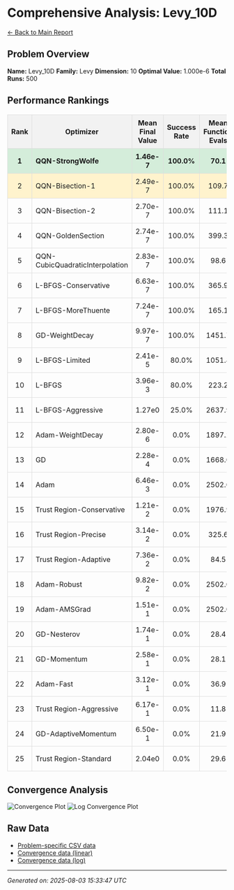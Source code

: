 # Comprehensive Analysis: Levy_10D

[← Back to Main Report](../benchmark_report.md)

## Problem Overview

**Name:** Levy_10D
**Family:** Levy
**Dimension:** 10
**Optimal Value:** 1.000e-6
**Total Runs:** 500

## Performance Rankings

<table style="border-collapse: collapse; width: 100%; margin: 20px 0;">
<tr style="background-color: #f2f2f2;">
<th style="border: 1px solid #ddd; padding: 8px;">Rank</th>
<th style="border: 1px solid #ddd; padding: 8px;">Optimizer</th>
<th style="border: 1px solid #ddd; padding: 8px;">Mean Final Value</th>
<th style="border: 1px solid #ddd; padding: 8px;">Success Rate</th>
<th style="border: 1px solid #ddd; padding: 8px;">Mean Function Evals</th>
<th style="border: 1px solid #ddd; padding: 8px;">Mean Time (s)</th>
<th style="border: 1px solid #ddd; padding: 8px;">Detailed Report</th>
</tr>
<tr style="background-color: #d4edda; font-weight: bold;">
<td style="border: 1px solid #ddd; padding: 8px; text-align: center;">1</td>
<td style="border: 1px solid #ddd; padding: 8px;">QQN-StrongWolfe</td>
<td style="border: 1px solid #ddd; padding: 8px; text-align: center;">1.46e-7</td>
<td style="border: 1px solid #ddd; padding: 8px; text-align: center;">100.0%</td>
<td style="border: 1px solid #ddd; padding: 8px; text-align: center;">70.1</td>
<td style="border: 1px solid #ddd; padding: 8px; text-align: center;">0.002</td>
<td style="border: 1px solid #ddd; padding: 8px; text-align: center;"><a href="detailed_problem_name_QQN-StrongWolfe.md">View Details</a></td>
</tr>
<tr style="background-color: #fff3cd;">
<td style="border: 1px solid #ddd; padding: 8px; text-align: center;">2</td>
<td style="border: 1px solid #ddd; padding: 8px;">QQN-Bisection-1</td>
<td style="border: 1px solid #ddd; padding: 8px; text-align: center;">2.49e-7</td>
<td style="border: 1px solid #ddd; padding: 8px; text-align: center;">100.0%</td>
<td style="border: 1px solid #ddd; padding: 8px; text-align: center;">109.7</td>
<td style="border: 1px solid #ddd; padding: 8px; text-align: center;">0.003</td>
<td style="border: 1px solid #ddd; padding: 8px; text-align: center;"><a href="detailed_problem_name_QQN-Bisection-1.md">View Details</a></td>
</tr>
<tr style="">
<td style="border: 1px solid #ddd; padding: 8px; text-align: center;">3</td>
<td style="border: 1px solid #ddd; padding: 8px;">QQN-Bisection-2</td>
<td style="border: 1px solid #ddd; padding: 8px; text-align: center;">2.70e-7</td>
<td style="border: 1px solid #ddd; padding: 8px; text-align: center;">100.0%</td>
<td style="border: 1px solid #ddd; padding: 8px; text-align: center;">111.1</td>
<td style="border: 1px solid #ddd; padding: 8px; text-align: center;">0.003</td>
<td style="border: 1px solid #ddd; padding: 8px; text-align: center;"><a href="detailed_problem_name_QQN-Bisection-2.md">View Details</a></td>
</tr>
<tr style="">
<td style="border: 1px solid #ddd; padding: 8px; text-align: center;">4</td>
<td style="border: 1px solid #ddd; padding: 8px;">QQN-GoldenSection</td>
<td style="border: 1px solid #ddd; padding: 8px; text-align: center;">2.74e-7</td>
<td style="border: 1px solid #ddd; padding: 8px; text-align: center;">100.0%</td>
<td style="border: 1px solid #ddd; padding: 8px; text-align: center;">399.3</td>
<td style="border: 1px solid #ddd; padding: 8px; text-align: center;">0.007</td>
<td style="border: 1px solid #ddd; padding: 8px; text-align: center;"><a href="detailed_problem_name_QQN-GoldenSection.md">View Details</a></td>
</tr>
<tr style="">
<td style="border: 1px solid #ddd; padding: 8px; text-align: center;">5</td>
<td style="border: 1px solid #ddd; padding: 8px;">QQN-CubicQuadraticInterpolation</td>
<td style="border: 1px solid #ddd; padding: 8px; text-align: center;">2.83e-7</td>
<td style="border: 1px solid #ddd; padding: 8px; text-align: center;">100.0%</td>
<td style="border: 1px solid #ddd; padding: 8px; text-align: center;">98.6</td>
<td style="border: 1px solid #ddd; padding: 8px; text-align: center;">0.003</td>
<td style="border: 1px solid #ddd; padding: 8px; text-align: center;"><a href="detailed_problem_name_QQN-CubicQuadraticInterpolation.md">View Details</a></td>
</tr>
<tr style="">
<td style="border: 1px solid #ddd; padding: 8px; text-align: center;">6</td>
<td style="border: 1px solid #ddd; padding: 8px;">L-BFGS-Conservative</td>
<td style="border: 1px solid #ddd; padding: 8px; text-align: center;">6.63e-7</td>
<td style="border: 1px solid #ddd; padding: 8px; text-align: center;">100.0%</td>
<td style="border: 1px solid #ddd; padding: 8px; text-align: center;">365.9</td>
<td style="border: 1px solid #ddd; padding: 8px; text-align: center;">0.010</td>
<td style="border: 1px solid #ddd; padding: 8px; text-align: center;"><a href="detailed_problem_name_L-BFGS-Conservative.md">View Details</a></td>
</tr>
<tr style="">
<td style="border: 1px solid #ddd; padding: 8px; text-align: center;">7</td>
<td style="border: 1px solid #ddd; padding: 8px;">L-BFGS-MoreThuente</td>
<td style="border: 1px solid #ddd; padding: 8px; text-align: center;">7.24e-7</td>
<td style="border: 1px solid #ddd; padding: 8px; text-align: center;">100.0%</td>
<td style="border: 1px solid #ddd; padding: 8px; text-align: center;">165.1</td>
<td style="border: 1px solid #ddd; padding: 8px; text-align: center;">0.004</td>
<td style="border: 1px solid #ddd; padding: 8px; text-align: center;"><a href="detailed_problem_name_L-BFGS-MoreThuente.md">View Details</a></td>
</tr>
<tr style="">
<td style="border: 1px solid #ddd; padding: 8px; text-align: center;">8</td>
<td style="border: 1px solid #ddd; padding: 8px;">GD-WeightDecay</td>
<td style="border: 1px solid #ddd; padding: 8px; text-align: center;">9.97e-7</td>
<td style="border: 1px solid #ddd; padding: 8px; text-align: center;">100.0%</td>
<td style="border: 1px solid #ddd; padding: 8px; text-align: center;">1451.7</td>
<td style="border: 1px solid #ddd; padding: 8px; text-align: center;">0.052</td>
<td style="border: 1px solid #ddd; padding: 8px; text-align: center;"><a href="detailed_problem_name_GD-WeightDecay.md">View Details</a></td>
</tr>
<tr style="">
<td style="border: 1px solid #ddd; padding: 8px; text-align: center;">9</td>
<td style="border: 1px solid #ddd; padding: 8px;">L-BFGS-Limited</td>
<td style="border: 1px solid #ddd; padding: 8px; text-align: center;">2.41e-5</td>
<td style="border: 1px solid #ddd; padding: 8px; text-align: center;">80.0%</td>
<td style="border: 1px solid #ddd; padding: 8px; text-align: center;">1051.8</td>
<td style="border: 1px solid #ddd; padding: 8px; text-align: center;">0.022</td>
<td style="border: 1px solid #ddd; padding: 8px; text-align: center;"><a href="detailed_problem_name_L-BFGS-Limited.md">View Details</a></td>
</tr>
<tr style="">
<td style="border: 1px solid #ddd; padding: 8px; text-align: center;">10</td>
<td style="border: 1px solid #ddd; padding: 8px;">L-BFGS</td>
<td style="border: 1px solid #ddd; padding: 8px; text-align: center;">3.96e-3</td>
<td style="border: 1px solid #ddd; padding: 8px; text-align: center;">80.0%</td>
<td style="border: 1px solid #ddd; padding: 8px; text-align: center;">223.2</td>
<td style="border: 1px solid #ddd; padding: 8px; text-align: center;">0.005</td>
<td style="border: 1px solid #ddd; padding: 8px; text-align: center;"><a href="detailed_problem_name_L-BFGS.md">View Details</a></td>
</tr>
<tr style="">
<td style="border: 1px solid #ddd; padding: 8px; text-align: center;">11</td>
<td style="border: 1px solid #ddd; padding: 8px;">L-BFGS-Aggressive</td>
<td style="border: 1px solid #ddd; padding: 8px; text-align: center;">1.27e0</td>
<td style="border: 1px solid #ddd; padding: 8px; text-align: center;">25.0%</td>
<td style="border: 1px solid #ddd; padding: 8px; text-align: center;">2637.9</td>
<td style="border: 1px solid #ddd; padding: 8px; text-align: center;">0.034</td>
<td style="border: 1px solid #ddd; padding: 8px; text-align: center;"><a href="detailed_problem_name_L-BFGS-Aggressive.md">View Details</a></td>
</tr>
<tr style="">
<td style="border: 1px solid #ddd; padding: 8px; text-align: center;">12</td>
<td style="border: 1px solid #ddd; padding: 8px;">Adam-WeightDecay</td>
<td style="border: 1px solid #ddd; padding: 8px; text-align: center;">2.80e-6</td>
<td style="border: 1px solid #ddd; padding: 8px; text-align: center;">0.0%</td>
<td style="border: 1px solid #ddd; padding: 8px; text-align: center;">1897.2</td>
<td style="border: 1px solid #ddd; padding: 8px; text-align: center;">0.048</td>
<td style="border: 1px solid #ddd; padding: 8px; text-align: center;"><a href="detailed_problem_name_Adam-WeightDecay.md">View Details</a></td>
</tr>
<tr style="">
<td style="border: 1px solid #ddd; padding: 8px; text-align: center;">13</td>
<td style="border: 1px solid #ddd; padding: 8px;">GD</td>
<td style="border: 1px solid #ddd; padding: 8px; text-align: center;">2.28e-4</td>
<td style="border: 1px solid #ddd; padding: 8px; text-align: center;">0.0%</td>
<td style="border: 1px solid #ddd; padding: 8px; text-align: center;">1668.0</td>
<td style="border: 1px solid #ddd; padding: 8px; text-align: center;">0.050</td>
<td style="border: 1px solid #ddd; padding: 8px; text-align: center;"><a href="detailed_problem_name_GD.md">View Details</a></td>
</tr>
<tr style="">
<td style="border: 1px solid #ddd; padding: 8px; text-align: center;">14</td>
<td style="border: 1px solid #ddd; padding: 8px;">Adam</td>
<td style="border: 1px solid #ddd; padding: 8px; text-align: center;">6.46e-3</td>
<td style="border: 1px solid #ddd; padding: 8px; text-align: center;">0.0%</td>
<td style="border: 1px solid #ddd; padding: 8px; text-align: center;">2502.0</td>
<td style="border: 1px solid #ddd; padding: 8px; text-align: center;">0.060</td>
<td style="border: 1px solid #ddd; padding: 8px; text-align: center;"><a href="detailed_problem_name_Adam.md">View Details</a></td>
</tr>
<tr style="">
<td style="border: 1px solid #ddd; padding: 8px; text-align: center;">15</td>
<td style="border: 1px solid #ddd; padding: 8px;">Trust Region-Conservative</td>
<td style="border: 1px solid #ddd; padding: 8px; text-align: center;">1.21e-2</td>
<td style="border: 1px solid #ddd; padding: 8px; text-align: center;">0.0%</td>
<td style="border: 1px solid #ddd; padding: 8px; text-align: center;">1976.9</td>
<td style="border: 1px solid #ddd; padding: 8px; text-align: center;">0.016</td>
<td style="border: 1px solid #ddd; padding: 8px; text-align: center;"><a href="detailed_problem_name_Trust_Region-Conservative.md">View Details</a></td>
</tr>
<tr style="">
<td style="border: 1px solid #ddd; padding: 8px; text-align: center;">16</td>
<td style="border: 1px solid #ddd; padding: 8px;">Trust Region-Precise</td>
<td style="border: 1px solid #ddd; padding: 8px; text-align: center;">3.14e-2</td>
<td style="border: 1px solid #ddd; padding: 8px; text-align: center;">0.0%</td>
<td style="border: 1px solid #ddd; padding: 8px; text-align: center;">325.6</td>
<td style="border: 1px solid #ddd; padding: 8px; text-align: center;">0.003</td>
<td style="border: 1px solid #ddd; padding: 8px; text-align: center;"><a href="detailed_problem_name_Trust_Region-Precise.md">View Details</a></td>
</tr>
<tr style="">
<td style="border: 1px solid #ddd; padding: 8px; text-align: center;">17</td>
<td style="border: 1px solid #ddd; padding: 8px;">Trust Region-Adaptive</td>
<td style="border: 1px solid #ddd; padding: 8px; text-align: center;">7.36e-2</td>
<td style="border: 1px solid #ddd; padding: 8px; text-align: center;">0.0%</td>
<td style="border: 1px solid #ddd; padding: 8px; text-align: center;">84.5</td>
<td style="border: 1px solid #ddd; padding: 8px; text-align: center;">0.001</td>
<td style="border: 1px solid #ddd; padding: 8px; text-align: center;"><a href="detailed_problem_name_Trust_Region-Adaptive.md">View Details</a></td>
</tr>
<tr style="">
<td style="border: 1px solid #ddd; padding: 8px; text-align: center;">18</td>
<td style="border: 1px solid #ddd; padding: 8px;">Adam-Robust</td>
<td style="border: 1px solid #ddd; padding: 8px; text-align: center;">9.82e-2</td>
<td style="border: 1px solid #ddd; padding: 8px; text-align: center;">0.0%</td>
<td style="border: 1px solid #ddd; padding: 8px; text-align: center;">2502.0</td>
<td style="border: 1px solid #ddd; padding: 8px; text-align: center;">0.067</td>
<td style="border: 1px solid #ddd; padding: 8px; text-align: center;"><a href="detailed_problem_name_Adam-Robust.md">View Details</a></td>
</tr>
<tr style="">
<td style="border: 1px solid #ddd; padding: 8px; text-align: center;">19</td>
<td style="border: 1px solid #ddd; padding: 8px;">Adam-AMSGrad</td>
<td style="border: 1px solid #ddd; padding: 8px; text-align: center;">1.51e-1</td>
<td style="border: 1px solid #ddd; padding: 8px; text-align: center;">0.0%</td>
<td style="border: 1px solid #ddd; padding: 8px; text-align: center;">2502.0</td>
<td style="border: 1px solid #ddd; padding: 8px; text-align: center;">0.066</td>
<td style="border: 1px solid #ddd; padding: 8px; text-align: center;"><a href="detailed_problem_name_Adam-AMSGrad.md">View Details</a></td>
</tr>
<tr style="">
<td style="border: 1px solid #ddd; padding: 8px; text-align: center;">20</td>
<td style="border: 1px solid #ddd; padding: 8px;">GD-Nesterov</td>
<td style="border: 1px solid #ddd; padding: 8px; text-align: center;">1.74e-1</td>
<td style="border: 1px solid #ddd; padding: 8px; text-align: center;">0.0%</td>
<td style="border: 1px solid #ddd; padding: 8px; text-align: center;">28.4</td>
<td style="border: 1px solid #ddd; padding: 8px; text-align: center;">0.001</td>
<td style="border: 1px solid #ddd; padding: 8px; text-align: center;"><a href="detailed_problem_name_GD-Nesterov.md">View Details</a></td>
</tr>
<tr style="">
<td style="border: 1px solid #ddd; padding: 8px; text-align: center;">21</td>
<td style="border: 1px solid #ddd; padding: 8px;">GD-Momentum</td>
<td style="border: 1px solid #ddd; padding: 8px; text-align: center;">2.58e-1</td>
<td style="border: 1px solid #ddd; padding: 8px; text-align: center;">0.0%</td>
<td style="border: 1px solid #ddd; padding: 8px; text-align: center;">28.1</td>
<td style="border: 1px solid #ddd; padding: 8px; text-align: center;">0.001</td>
<td style="border: 1px solid #ddd; padding: 8px; text-align: center;"><a href="detailed_problem_name_GD-Momentum.md">View Details</a></td>
</tr>
<tr style="">
<td style="border: 1px solid #ddd; padding: 8px; text-align: center;">22</td>
<td style="border: 1px solid #ddd; padding: 8px;">Adam-Fast</td>
<td style="border: 1px solid #ddd; padding: 8px; text-align: center;">3.12e-1</td>
<td style="border: 1px solid #ddd; padding: 8px; text-align: center;">0.0%</td>
<td style="border: 1px solid #ddd; padding: 8px; text-align: center;">36.9</td>
<td style="border: 1px solid #ddd; padding: 8px; text-align: center;">0.001</td>
<td style="border: 1px solid #ddd; padding: 8px; text-align: center;"><a href="detailed_problem_name_Adam-Fast.md">View Details</a></td>
</tr>
<tr style="">
<td style="border: 1px solid #ddd; padding: 8px; text-align: center;">23</td>
<td style="border: 1px solid #ddd; padding: 8px;">Trust Region-Aggressive</td>
<td style="border: 1px solid #ddd; padding: 8px; text-align: center;">6.17e-1</td>
<td style="border: 1px solid #ddd; padding: 8px; text-align: center;">0.0%</td>
<td style="border: 1px solid #ddd; padding: 8px; text-align: center;">11.8</td>
<td style="border: 1px solid #ddd; padding: 8px; text-align: center;">0.000</td>
<td style="border: 1px solid #ddd; padding: 8px; text-align: center;"><a href="detailed_problem_name_Trust_Region-Aggressive.md">View Details</a></td>
</tr>
<tr style="">
<td style="border: 1px solid #ddd; padding: 8px; text-align: center;">24</td>
<td style="border: 1px solid #ddd; padding: 8px;">GD-AdaptiveMomentum</td>
<td style="border: 1px solid #ddd; padding: 8px; text-align: center;">6.50e-1</td>
<td style="border: 1px solid #ddd; padding: 8px; text-align: center;">0.0%</td>
<td style="border: 1px solid #ddd; padding: 8px; text-align: center;">21.9</td>
<td style="border: 1px solid #ddd; padding: 8px; text-align: center;">0.001</td>
<td style="border: 1px solid #ddd; padding: 8px; text-align: center;"><a href="detailed_problem_name_GD-AdaptiveMomentum.md">View Details</a></td>
</tr>
<tr style="">
<td style="border: 1px solid #ddd; padding: 8px; text-align: center;">25</td>
<td style="border: 1px solid #ddd; padding: 8px;">Trust Region-Standard</td>
<td style="border: 1px solid #ddd; padding: 8px; text-align: center;">2.04e0</td>
<td style="border: 1px solid #ddd; padding: 8px; text-align: center;">0.0%</td>
<td style="border: 1px solid #ddd; padding: 8px; text-align: center;">29.6</td>
<td style="border: 1px solid #ddd; padding: 8px; text-align: center;">0.000</td>
<td style="border: 1px solid #ddd; padding: 8px; text-align: center;"><a href="detailed_problem_name_Trust_Region-Standard.md">View Details</a></td>
</tr>
</table>

## Convergence Analysis

![Convergence Plot](../plots/Levy_10D.png)
![Log Convergence Plot](../plots/Levy_10D_log.png)

## Raw Data

* [Problem-specific CSV data](../data/problems/Levy_10D_results.csv)
* [Convergence data (linear)](../data/convergence/Levy_10D_data.csv)
* [Convergence data (log)](../data/convergence/Levy_10D_log_data.csv)

---
*Generated on: 2025-08-03 15:33:47 UTC*
